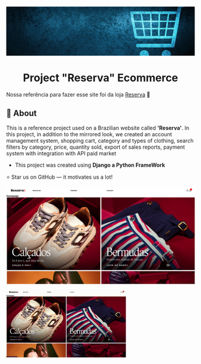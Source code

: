 ![banner](https://github.com/gabriellemosc/Ecommerce_Project/blob/main/Project%20Photos/png%20(1).png)

<h1 align="center"> Project "Reserva" Ecommerce </h1>

<span>Nossa referência para fazer esse site foi da loja <a href="https://www.usereserva.com/?gad_source=1&gclid=Cj0KCQiA9667BhDoARIsANnamQYLynA7ewm7mCpcfk-0wf5uwTs3bRrLAI-t-mVEC5zaR2KSKUKTJO8aAlM7EALw_wcB">Reserva</a> 🛒 </span>

## 🚀 About

<p> This is a reference project used on a Brazilian website called <b>'Reserva'</b>. In this project, in addition to the mirrored look, we created an account management system, shopping cart, category and types of clothing, search filters by category, price, quantity sold, export of sales reports, payment system with integration with API paid market</p>

- This project was created using <b> Django a Python FrameWork</b>

:star: Star us on GitHub — it motivates us a lot!


![Homepage](https://github.com/gabriellemosc/Ecommerce_Project/blob/main/Project%20Photos/Captura%20de%20tela%20de%202024-12-25%2016-02-28.png)


![appinterface](https://github.com/gabriellemosc/Ecommerce_Project/blob/main/Project%20Photos/Grava%C3%A7%C3%A3o%20de%20tela%20de%202024-12-25%2016-21-23.gif)
